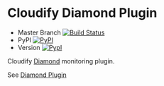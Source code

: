 # Cloudify Diamond Plugin

* Master Branch [![Build Status](https://travis-ci.org/cloudify-cosmo/cloudify-diamond-plugin.svg?branch=master)](https://travis-ci.org/cloudify-cosmo/cloudify-diamond-plugin)
* PyPI [![PyPI](http://img.shields.io/pypi/dm/cloudify-diamond-plugin.svg)](http://img.shields.io/pypi/dm/cloudify-diamond-plugin.svg)
* Version [![PypI](http://img.shields.io/pypi/v/cloudify-diamond-plugin.svg)](http://img.shields.io/pypi/v/cloudify-diamond-plugin.svg)

Cloudify [Diamond](https://github.com/BrightcoveOS/Diamond) monitoring plugin.

See [Diamond Plugin](http://getcloudify.org/guide/3.1/plugin-diamond.html)

